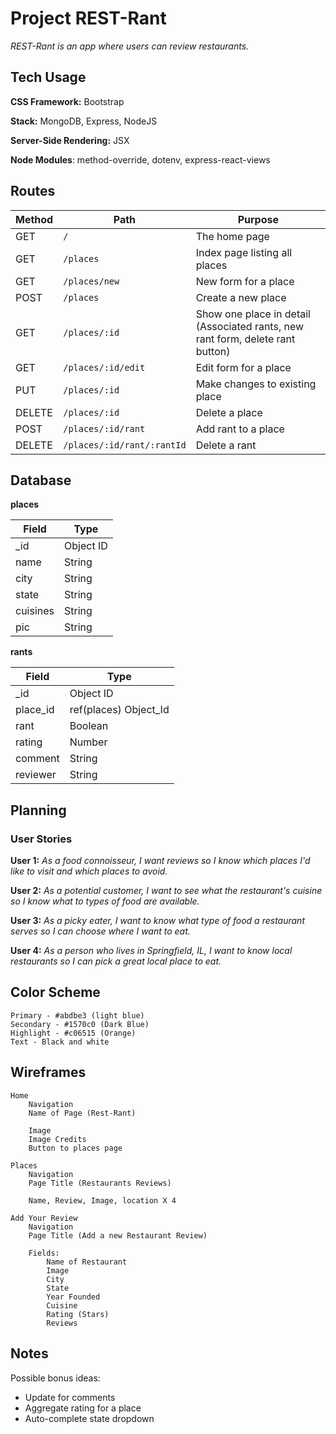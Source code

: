 # Project REST-Rant

*REST-Rant is an app where users can review restaurants.*

## Tech Usage

**CSS Framework:** Bootstrap

**Stack:** MongoDB, Express, NodeJS

**Server-Side Rendering:** JSX

**Node Modules**: method-override, dotenv, express-react-views

## Routes

| Method | Path | Purpose |
| ------ | ------------------------------------- | ----------------------------- |
| GET | `/` | The home page |
| GET | `/places` | Index page listing all places |
| GET | `/places/new` | New form for a place |
| POST | `/places` | Create a new place |
| GET | `/places/:id` | Show one place in detail (Associated rants, new rant form, delete rant button) |
| GET | `/places/:id/edit` | Edit form for a place |
| PUT | `/places/:id` | Make changes to existing place |
| DELETE | `/places/:id` | Delete a place |
| POST | `/places/:id/rant` | Add rant to a place |
| DELETE | `/places/:id/rant/:rantId` | Delete a rant |

## Database

**places** 

| Field | Type |
| ---------- | ------------ |
| _id | Object ID |
| name | String |
| city | String |
| state | String |
| cuisines | String |
| pic | String |

**rants**

| Field | Type |
| ---------- | ------------ |
| _id | Object ID |
| place_id | ref(places) Object_Id |
| rant | Boolean |
| rating | Number |
| comment | String |
| reviewer | String |

## Planning

### User Stories

**User 1:** *As a food connoisseur, I want reviews so I know which places I'd like to visit and which places to avoid.*

**User 2:** *As a potential customer, I want to see what the restaurant's cuisine so I know what to types of food are available.*

**User 3:** *As a picky eater, I want to know what type of food a restaurant serves so I can choose where I want to eat.*

**User 4:** *As a person who lives in Springfield, IL, I want to know local restaurants so I can pick a great local place to eat.*

## Color Scheme
    Primary - #abdbe3 (light blue)
    Secondary - #1570c0 (Dark Blue)
    Highlight - #c06515 (Orange)
    Text - Black and white

## Wireframes
    Home
        Navigation
        Name of Page (Rest-Rant)

        Image
        Image Credits
        Button to places page
    
    Places
        Navigation
        Page Title (Restaurants Reviews)

        Name, Review, Image, location X 4

    Add Your Review
        Navigation
        Page Title (Add a new Restaurant Review)

        Fields:
            Name of Restaurant
            Image
            City
            State
            Year Founded
            Cuisine
            Rating (Stars)
            Reviews

## Notes

Possible bonus ideas:

* Update for comments
* Aggregate rating for a place
* Auto-complete state dropdown